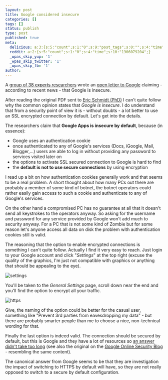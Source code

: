 ```yaml
---
layout: post
title: Google considered insecure
categories: []
tags: []
status: publish
type: post
published: true
meta:
  delicious: a:3:{s:5:"count";s:1:"0";s:9:"post_tags";s:0:"";s:4:"time";s:10:"1246166791";}
  reddit: a:2:{s:5:"count";s:1:"0";s:4:"time";s:10:"1306079204";}
  _wpas_skip_yup: '1'
  _wpas_skip_twitter: '1'
  _wpas_skip_fb: '1'
author: 
---
```

A <a href="http://www.cloudprivacy.net/letter/#signers">group of 38 <span style="text-decoration:line-through;">experts</span> researchers</a> wrote an <a href="http://www.cloudprivacy.net/letter/">open letter to Google</a> claiming - according to recent news - that Google is insecure.

After reading the original PDF sent to <a href="http://www.google.com/corporate/execs.html#eric">Eric Schmidt (PhD)</a> I can't quite follow why the common opinion states that <em>Google is insecure</em>. I do understand that from a security point of view it is - without doubts - a lot better to use an SSL encrypted connection by default. Let's get into the details.

The researchers claim that <strong>Google Apps is insecure by default</strong>, because (in essence):

* Google uses an authentication cookie
* once authenticated to any of Google's services (Docs, iGoogle, Mail, Blogger,...) users are able to log in without providing any password to services visited later on
* the options to activate SSL secured connection to Google is hard to find
* the <strong>default is not to use secure connections</strong> by using encryption

I read up a bit on how authentication cookies generally work and that seems to be a real problem. A short thought about how many PCs out there are probably a member of some kind of botnet, the botnet operators could rather easily gain access to such a cookie and authenticate to any of Google's services.

On the other hand a compromised PC has no guarantee at all that it doesn't send all keystrokes to the operators anyway. So asking for the username and password for any service provided by Google won't add much to security anyway. For a PC that is not some kind of Zombie but for some reason let's anyone access all data on disk the problem with authentication cookies still is valid.

The reasoning that the option to enable encrypted connections is something I can't quite follow. Actually I find it very easy to reach. Just login to your Google account and click "<em>Settings</em>" at the top right (excuse the quality of the graphics, I'm just not compatible with graphics or anything that should be appealing to the eye).

![settings](http://serverhorror.files.wordpress.com/2009/06/settings.jpg)

You'll be taken to the *General Settings* page, scroll down near the end and you'll find the option to encrypt all your traffic.

![https](http://serverhorror.files.wordpress.com/2009/06/https.jpg)

Give, the naming of the option could be better for the casual user, something like "Prevent 3rd parties from eavesdropping my data" - but there are probably smarter people than me to choose a nice, non-technical wording for that.

Finally the last option is indeed valid. The connection should be secured by default, but this is Google and they have a lot of resources so <a href="http://googlepublicpolicy.blogspot.com/2009/06/https-security-for-web-applications.html">an answer didn't take too long</a> (see also the original on the <a href="http://googleonlinesecurity.blogspot.com/2009/06/https-security-for-web-applications.html">Google Online Security Blog</a> - resembling the same content).

The canonical answer from Google seems to be that they are investigation the impact of switching to HTTPS by default will have, so they are not really opposed to switch to a secure by default configuration.
